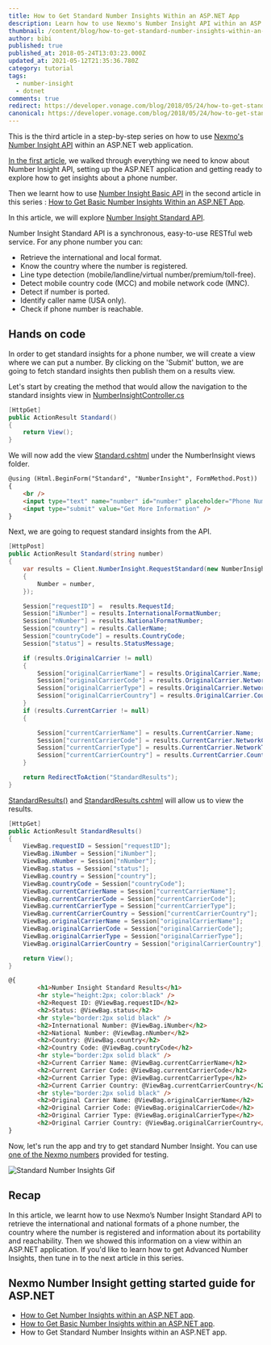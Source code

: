 ```yaml
---
title: How to Get Standard Number Insights Within an ASP.NET App
description: Learn how to use Nexmo's Number Insight API within an ASP.NET web application.
thumbnail: /content/blog/how-to-get-standard-number-insights-within-an-asp-net-app-dr/Number-Insight-Nexmo-03.png
author: bibi
published: true
published_at: 2018-05-24T13:03:23.000Z
updated_at: 2021-05-12T21:35:36.780Z
category: tutorial
tags:
  - number-insight
  - dotnet
comments: true
redirect: https://developer.vonage.com/blog/2018/05/24/how-to-get-standard-number-insights-within-an-asp-net-app-dr
canonical: https://developer.vonage.com/blog/2018/05/24/how-to-get-standard-number-insights-within-an-asp-net-app-dr
---
```

This is the third article in a step-by-step series on how to use [Nexmo's Number Insight API](https://developer.nexmo.com/number-insight/overview) within an ASP.NET web application.

[In the first article](https://www.nexmo.com/blog/2018/05/22/getting-started-with-nexmo-number-insight-apis-and-asp-net-dr/), we walked through everything we need to know about Number Insight API, setting up the ASP.NET application and getting ready to explore how to get insights about a phone number.

Then we learnt how to use [Number Insight Basic API](https://developer.nexmo.com/number-insight/building-blocks/number-insight-basic) in the second article in this series : [How to Get Basic Number Insights Within an ASP.NET App](https://www.nexmo.com/blog/2018/05/22/how-to-get-basic-number-insights-within-an-asp-net-app-dr/).

In this article, we will explore [Number Insight Standard API](https://developer.nexmo.com/number-insight/building-blocks/number-insight-standard).

Number Insight Standard API is a synchronous, easy-to-use RESTful web service. For any phone number you can:

* Retrieve the international and local format.
* Know the country where the number is registered.
* Line type detection (mobile/landline/virtual number/premium/toll-free).
* Detect mobile country code (MCC) and mobile network code (MNC).
* Detect if number is ported.
* Identify caller name (USA only).
* Check if phone number is reachable.

<h2>Hands on code</h2>

In order to get standard insights for a phone number, we will create a view where we can put a number. By clicking on the 'Submit' button, we are going to fetch standard insights then publish them on a results view.

Let's start by creating the method that would allow the navigation to the standard insights view in [NumberInsightController.cs](https://github.com/nexmo-community/nexmo-dotnet-quickstart/blob/ASPNET/NexmoDotNetQuickStarts/Controllers/NumberInsightController.cs)

```csharp
[HttpGet]
public ActionResult Standard()
{
    return View();
}
```

We will now add the view  [Standard.cshtml](https://github.com/nexmo-community/nexmo-dotnet-quickstart/blob/ASPNET/NexmoDotNetQuickStarts/Views/NumberInsight/Standard.cshtml) under the NumberInsight views folder.

```html
@using (Html.BeginForm("Standard", "NumberInsight", FormMethod.Post))
{
    <br />
    <input type="text" name="number" id="number" placeholder="Phone Number" />
    <input type="submit" value="Get More Information" />
}
```

Next, we are going to request standard insights from the API.

```csharp
[HttpPost]
public ActionResult Standard(string number)
{
    var results = Client.NumberInsight.RequestStandard(new NumberInsight.NumberInsightRequest()
    {
        Number = number,
    });

    Session["requestID"] =  results.RequestId;
    Session["iNumber"] = results.InternationalFormatNumber;
    Session["nNumber"] = results.NationalFormatNumber;
    Session["country"] = results.CallerName;
    Session["countryCode"] = results.CountryCode;
    Session["status"] = results.StatusMessage;

    if (results.OriginalCarrier != null)
    {
        Session["originalCarrierName"] = results.OriginalCarrier.Name;
        Session["originalCarrierCode"] = results.OriginalCarrier.NetworkCode;
        Session["originalCarrierType"] = results.OriginalCarrier.NetworkType;
        Session["originalCarrierCountry"] = results.OriginalCarrier.Country;
    }
    if (results.CurrentCarrier != null)
    {

        Session["currentCarrierName"] = results.CurrentCarrier.Name;
        Session["currentCarrierCode"] = results.CurrentCarrier.NetworkCode;
        Session["currentCarrierType"] = results.CurrentCarrier.NetworkType;
        Session["currentCarrierCountry"] = results.CurrentCarrier.Country;
    }

    return RedirectToAction("StandardResults");
}
```

[StandardResults()](https://github.com/nexmo-community/nexmo-dotnet-quickstart/blob/ASPNET/NexmoDotNetQuickStarts/Controllers/NumberInsightController.cs#L103-L122) and [StandardResults.cshtml](https://github.com/nexmo-community/nexmo-dotnet-quickstart/blob/ASPNET/NexmoDotNetQuickStarts/Views/NumberInsight/StandardResults.cshtml) will allow us to view the results.

```csharp
[HttpGet]
public ActionResult StandardResults()
{
    ViewBag.requestID = Session["requestID"];
    ViewBag.iNumber = Session["iNumber"];
    ViewBag.nNumber = Session["nNumber"];
    ViewBag.status = Session["status"];
    ViewBag.country = Session["country"];
    ViewBag.countryCode = Session["countryCode"];
    ViewBag.currentCarrierName = Session["currentCarrierName"];
    ViewBag.currentCarrierCode = Session["currentCarrierCode"];
    ViewBag.currentCarrierType = Session["currentCarrierType"];
    ViewBag.currentCarrierCountry = Session["currentCarrierCountry"];
    ViewBag.originalCarrierName = Session["originalCarrierName"];
    ViewBag.originalCarrierCode = Session["originalCarrierCode"];
    ViewBag.originalCarrierType = Session["originalCarrierType"];
    ViewBag.originalCarrierCountry = Session["originalCarrierCountry"];

    return View();
}
```

```html
@{
        <h1>Number Insight Standard Results</h1>
        <hr style="height:2px; color:black" />
        <h2>Request ID: @ViewBag.requestID</h2>
        <h2>Status: @ViewBag.status</h2>
        <hr style="border:2px solid black" />
        <h2>International Number: @ViewBag.iNumber</h2>
        <h2>National Number: @ViewBag.nNumber</h2>
        <h2>Country: @ViewBag.country</h2>
        <h2>Country Code: @ViewBag.countryCode</h2>
        <hr style="border:2px solid black" />
        <h2>Current Carrier Name: @ViewBag.currentCarrierName</h2>
        <h2>Current Carrier Code: @ViewBag.currentCarrierCode</h2>
        <h2>Current Carrier Type: @ViewBag.currentCarrierType</h2>
        <h2>Current Carrier Country: @ViewBag.currentCarrierCountry</h2>
        <hr style="border:2px solid black" />
        <h2>Original Carrier Name: @ViewBag.originalCarrierName</h2>
        <h2>Original Carrier Code: @ViewBag.originalCarrierCode</h2>
        <h2>Original Carrier Type: @ViewBag.originalCarrierType</h2>
        <h2>Original Carrier Country: @ViewBag.originalCarrierCountry</h2>
}
```

Now, let's run the app and try to get standard Number Insight.
You can use [one of the Nexmo numbers](https://developer.nexmo.com/contribute/guides/write-the-docs#numbers) provided for testing.

![Standard Number Insights Gif](/content/blog/how-to-get-standard-number-insights-within-an-asp-net-app/standardni.gif "Standard Number Insights Gif")

## Recap
In this article, we learnt how to use Nexmo’s Number Insight Standard API to retrieve the international and national formats of a phone number, the country where the number is registered and information about its portability and reachability. Then we showed this information on a view within an ASP.NET application.
If you'd like to learn how to get Advanced Number Insights, then tune in to the next article in this series. 

## Nexmo Number Insight getting started guide for ASP.NET

* [How to Get Number Insights within an ASP.NET app](https://www.nexmo.com/blog/2018/05/22/getting-started-with-nexmo-number-insight-apis-and-asp-net-dr/).
* [How to Get Basic Number Insights within an ASP.NET app](https://www.nexmo.com/blog/2018/05/22/how-to-get-basic-number-insights-within-an-asp-net-app-dr/).
* How to Get Standard Number Insights within an ASP.NET app.